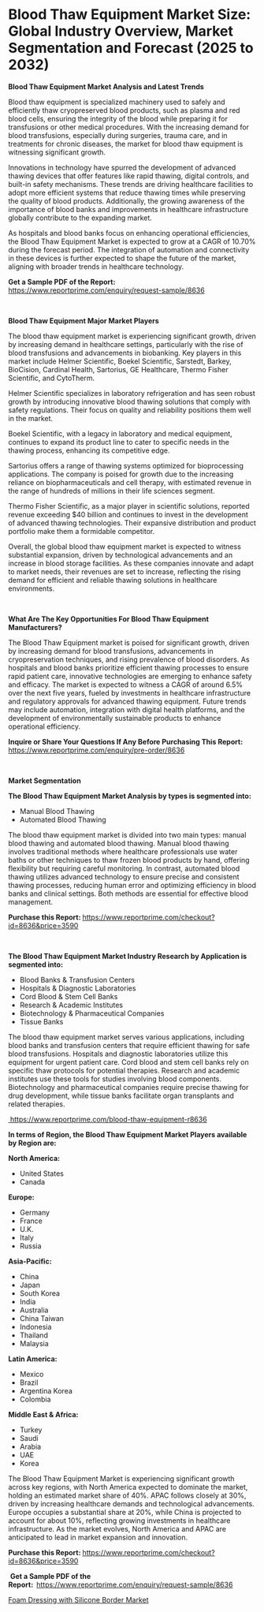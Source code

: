 <p><h1>Blood Thaw Equipment Market Size: Global Industry Overview, Market Segmentation and Forecast (2025 to 2032)</h1></p><p><strong>Blood Thaw Equipment Market Analysis and Latest Trends</strong></p>
<p><p>Blood thaw equipment is specialized machinery used to safely and efficiently thaw cryopreserved blood products, such as plasma and red blood cells, ensuring the integrity of the blood while preparing it for transfusions or other medical procedures. With the increasing demand for blood transfusions, especially during surgeries, trauma care, and in treatments for chronic diseases, the market for blood thaw equipment is witnessing significant growth.</p><p>Innovations in technology have spurred the development of advanced thawing devices that offer features like rapid thawing, digital controls, and built-in safety mechanisms. These trends are driving healthcare facilities to adopt more efficient systems that reduce thawing times while preserving the quality of blood products. Additionally, the growing awareness of the importance of blood banks and improvements in healthcare infrastructure globally contribute to the expanding market.</p><p>As hospitals and blood banks focus on enhancing operational efficiencies, the Blood Thaw Equipment Market is expected to grow at a CAGR of 10.70% during the forecast period. The integration of automation and connectivity in these devices is further expected to shape the future of the market, aligning with broader trends in healthcare technology.</p></p>
<p><strong>Get a Sample PDF of the Report:&nbsp;</strong> <a href="https://www.reportprime.com/enquiry/request-sample/8636?utm_campaign=3359&utm_medium=2&utm_source=Github&utm_content=ia&utm_term=20032025&utm_id=blood-thaw-equipment">https://www.reportprime.com/enquiry/request-sample/8636</a></p>
<p>&nbsp;</p>
<p><strong>Blood Thaw Equipment Major Market Players</strong></p>
<p><p>The blood thaw equipment market is experiencing significant growth, driven by increasing demand in healthcare settings, particularly with the rise of blood transfusions and advancements in biobanking. Key players in this market include Helmer Scientific, Boekel Scientific, Sarstedt, Barkey, BioCision, Cardinal Health, Sartorius, GE Healthcare, Thermo Fisher Scientific, and CytoTherm.</p><p>Helmer Scientific specializes in laboratory refrigeration and has seen robust growth by introducing innovative blood thawing solutions that comply with safety regulations. Their focus on quality and reliability positions them well in the market.</p><p>Boekel Scientific, with a legacy in laboratory and medical equipment, continues to expand its product line to cater to specific needs in the thawing process, enhancing its competitive edge.</p><p>Sartorius offers a range of thawing systems optimized for bioprocessing applications. The company is poised for growth due to the increasing reliance on biopharmaceuticals and cell therapy, with estimated revenue in the range of hundreds of millions in their life sciences segment.</p><p>Thermo Fisher Scientific, as a major player in scientific solutions, reported revenue exceeding $40 billion and continues to invest in the development of advanced thawing technologies. Their expansive distribution and product portfolio make them a formidable competitor.</p><p>Overall, the global blood thaw equipment market is expected to witness substantial expansion, driven by technological advancements and an increase in blood storage facilities. As these companies innovate and adapt to market needs, their revenues are set to increase, reflecting the rising demand for efficient and reliable thawing solutions in healthcare environments.</p></p>
<p>&nbsp;</p>
<p><strong>What Are The Key Opportunities For Blood Thaw Equipment Manufacturers?</strong></p>
<p><p>The Blood Thaw Equipment market is poised for significant growth, driven by increasing demand for blood transfusions, advancements in cryopreservation techniques, and rising prevalence of blood disorders. As hospitals and blood banks prioritize efficient thawing processes to ensure rapid patient care, innovative technologies are emerging to enhance safety and efficacy. The market is expected to witness a CAGR of around 6.5% over the next five years, fueled by investments in healthcare infrastructure and regulatory approvals for advanced thawing equipment. Future trends may include automation, integration with digital health platforms, and the development of environmentally sustainable products to enhance operational efficiency.</p></p>
<p><strong>Inquire or Share Your Questions If Any Before Purchasing This Report:</strong> <a href="https://www.reportprime.com/enquiry/pre-order/8636?utm_campaign=3359&utm_medium=2&utm_source=Github&utm_content=ia&utm_term=20032025&utm_id=blood-thaw-equipment">https://www.reportprime.com/enquiry/pre-order/8636</a></p>
<p>&nbsp;</p>
<p><strong>Market Segmentation</strong></p>
<p><strong>The Blood Thaw Equipment Market Analysis by types is segmented into:</strong></p>
<p><ul><li>Manual Blood Thawing</li><li>Automated Blood Thawing</li></ul></p>
<p><p>The blood thaw equipment market is divided into two main types: manual blood thawing and automated blood thawing. Manual blood thawing involves traditional methods where healthcare professionals use water baths or other techniques to thaw frozen blood products by hand, offering flexibility but requiring careful monitoring. In contrast, automated blood thawing utilizes advanced technology to ensure precise and consistent thawing processes, reducing human error and optimizing efficiency in blood banks and clinical settings. Both methods are essential for effective blood management.</p></p>
<p><strong>Purchase this Report:&nbsp;</strong><a href="https://www.reportprime.com/checkout?id=8636&price=3590&utm_campaign=3359&utm_medium=2&utm_source=Github&utm_content=ia&utm_term=20032025&utm_id=blood-thaw-equipment">https://www.reportprime.com/checkout?id=8636&price=3590</a></p>
<p>&nbsp;</p>
<p><strong>The Blood Thaw Equipment Market Industry Research by Application is segmented into:</strong></p>
<p><ul><li>Blood Banks & Transfusion Centers</li><li>Hospitals & Diagnostic Laboratories</li><li>Cord Blood & Stem Cell Banks</li><li>Research & Academic Institutes</li><li>Biotechnology & Pharmaceutical Companies</li><li>Tissue Banks</li></ul></p>
<p><p>The blood thaw equipment market serves various applications, including blood banks and transfusion centers that require efficient thawing for safe blood transfusions. Hospitals and diagnostic laboratories utilize this equipment for urgent patient care. Cord blood and stem cell banks rely on specific thaw protocols for potential therapies. Research and academic institutes use these tools for studies involving blood components. Biotechnology and pharmaceutical companies require precise thawing for drug development, while tissue banks facilitate organ transplants and related therapies.</p></p>
<p><a href="https://www.reportprime.com/blood-thaw-equipment-r8636?utm_campaign=3359&utm_medium=2&utm_source=Github&utm_content=ia&utm_term=20032025&utm_id=blood-thaw-equipment">&nbsp;https://www.reportprime.com/blood-thaw-equipment-r8636</a></p>
<p><strong>In terms of Region, the Blood Thaw Equipment Market Players available by Region are:</strong></p>
<p>
    <p> <strong> North America: </strong>
        <ul>
            <li>United States</li>
            <li>Canada</li>
        </ul>
        </p> 
    <p> <strong> Europe: </strong>
        <ul>
            <li>Germany</li>
            <li>France</li>
            <li>U.K.</li>
            <li>Italy</li>
            <li>Russia</li>
        </ul>
        </p> 
    <p> <strong> Asia-Pacific: </strong>
        <ul>
            <li>China</li>
            <li>Japan</li>
            <li>South Korea</li>
            <li>India</li>
            <li>Australia</li>
            <li>China Taiwan</li>
            <li>Indonesia</li>
            <li>Thailand</li>
            <li>Malaysia</li>
        </ul>
        </p> 
    <p> <strong> Latin America: </strong>
        <ul>
            <li>Mexico</li>
            <li>Brazil</li>
            <li>Argentina Korea</li>
            <li>Colombia</li>
        </ul>
        </p> 
    <p> <strong> Middle East & Africa: </strong>
        <ul>
            <li>Turkey</li>
            <li>Saudi</li>
            <li>Arabia</li>
            <li>UAE</li>
            <li>Korea</li>
        </ul>
    </p>
    </p>
<p><p>The Blood Thaw Equipment Market is experiencing significant growth across key regions, with North America expected to dominate the market, holding an estimated market share of 40%. APAC follows closely at 30%, driven by increasing healthcare demands and technological advancements. Europe occupies a substantial share at 20%, while China is projected to account for about 10%, reflecting growing investments in healthcare infrastructure. As the market evolves, North America and APAC are anticipated to lead in market expansion and innovation.</p></p>
<p><strong>Purchase this Report: </strong><a href="https://www.reportprime.com/checkout?id=8636&price=3590&utm_campaign=3359&utm_medium=2&utm_source=Github&utm_content=ia&utm_term=20032025&utm_id=blood-thaw-equipment">https://www.reportprime.com/checkout?id=8636&price=3590</a></p>
<p>&nbsp;<strong>Get a Sample PDF of the Report:&nbsp;&nbsp;</strong><a href="https://www.reportprime.com/enquiry/request-sample/8636?utm_campaign=3359&utm_medium=2&utm_source=Github&utm_content=ia&utm_term=20032025&utm_id=blood-thaw-equipment">https://www.reportprime.com/enquiry/request-sample/8636</a></p>
<p><strong></strong></p>
<p><p><a href="https://github.com/boyertrull4r/Market-Research-Report-List-1/blob/main/foam-dressing-with-silicone-border-market.md?utm_campaign=3359&utm_medium=2&utm_source=Github&utm_content=ia&utm_term=20032025&utm_id=blood-thaw-equipment">Foam Dressing with Silicone Border Market</a></p></p>
